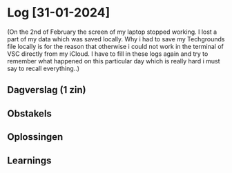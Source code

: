 # Log [31-01-2024]

(On the 2nd of February the screen of my laptop stopped working. I lost a part of my data which was saved locally. Why i had to save my Techgrounds file locally is for the reason that otherwise i could not work in the terminal of VSC directly from my iCloud. I have to fill in these logs again and try to remember what happened on this particular day which is really hard i must say to recall everything..)

## Dagverslag (1 zin)

## Obstakels

## Oplossingen

## Learnings